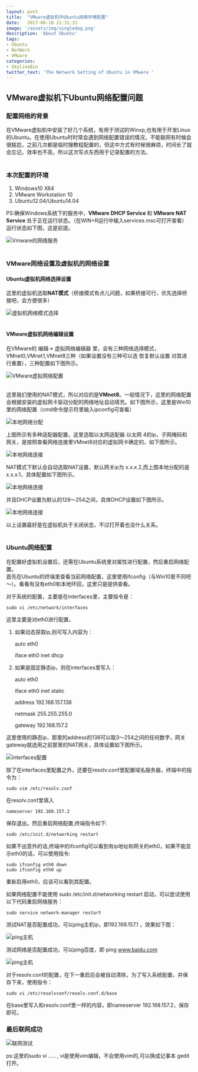 ```yaml
---
layout: post
title:  "VMware虚拟机中Ubuntu网络环境配置"
date:   2017-06-18 21:31:31
image: '/assets/img/singledog.png'
description: 'About Ubuntu'
tags:
- Ubuntu
- NetWork
- VMware
categories:
- SkylineBin
twitter_text: 'The Network Setting of Ubuntu in VMware '
---
```


## VMware虚拟机下Ubuntu网络配置问题

### 配置网络的背景
在VMware虚拟机中安装了好几个系统，有用于测试的Winxp,也有用于开发Linux的Ubuntu。在使用Ubuntu时时常会遇到网络配置错误的情况，不能联网有时候会很尴尬，之前几次都是临时搜教程配置的，但这中方式有时候很麻烦，时间长了就会忘记。效率也不高，所以这次写点东西用于记录配置的方法。  
<br />

### 本次配置的环境  

1.	Windows10 X64
2.	VMware Workstation 10
3.	Ubuntu12.04/Ubuntu14.04

PS:确保Windows系统下的服务中，<strong>VMware DHCP Service </strong>和<strong> VMware NAT Service</strong> 处于正在运行状态。（在WIN+R运行中输入services.msc可打开查看）运行状态如下图，这是前提。  

![Vmware的网络服务](../assets/img/UbuntuNetwork/Image/Service.png)  
<br />

### VMware网络设置及虚拟机的网络设置  
#### Ubuntu虚拟机网络选择设置  
这里的虚拟机选取<strong>NAT模式</strong>（桥接模式有点儿问题，如果桥接可行，优先选择桥接吧，会方便很多）  

![虚拟机网络模式选择](../assets/img/UbuntuNetwork/Image/UbuntuSet.png)  
<br />

#### VMware虚拟机网络编辑设置  

在VMware的 编辑-> 虚拟网络编辑器 里，会有三种网络选择模式，VMnet0,VMnet1,VMnet8三种（如果设置没有三种可以选 恢复默认设置 对其进行重置），三种配置如下图所示。  

![VMware虚拟网络配置](../assets/img/UbuntuNetwork/Image/VulNetwork.png)  
<br />

这里我们使用的NAT模式，所以对应的是<strong>VMnet8</strong>。一般情况下，这里的网络配置会根据安装的虚拟网卡驱动分配的网络地址自动填充。如下图所示，这里是Win10里的网络配置（cmd命令提示符里输入ipconfig可查看）  

![本地网络分配](../assets/img/UbuntuNetwork/Image/LocalVMnet82.png)  

上图所示有多种适配器配置，这里选取以太网适配器 以太网 4的ip，子网掩码和网关，是按照查看网络连接里VMnet8对应的虚拟网卡确定的，如下图所示。  

![本地网络连接](../assets/img/UbuntuNetwork/Image/LocalNet.png)  

NAT模式下默认会自动选取NAT设置，默认网关ip为 x.x.x.2,而上图本地分配的是x.x.x.1，具体配置如下图所示。  

![本地网络连接](../assets/img/UbuntuNetwork/Image/NATSet.png)  

并且DHCP设置为默认的128～254之间，具体DHCP设置如下图所示。  

![本地网络连接](../assets/img/UbuntuNetwork/Image/DHCPSet.png)  

以上设置最好是在虚拟机处于关闭状态，不过打开着也没什么关系。  
<br />

### Ubuntu网络配置  
在配置好虚拟机设置后，还需在Ubuntu系统里对属性进行配置，然后重启网络配置。  
首先在Ubuntu的终端里查看当前网络配置，这里使用ifconfig（与Win10里不同吧～）。看看有没有eth0和本地环回，这里只是提供查看。  

对于系统的配置，主要是在interfaces里，主要指令是：  

	sudo vi /etc/network/interfaces

这里主要是对eth0进行配置，

1.	如果动态获取ip,则可写入内容为：

	auto eth0

	iface eth0 inet dhcp

2.	如果是固定静态ip，则在interfaces里写入：

	auto eth0

	iface eth0 inet static

	address 192.168.157.138

	netmask 255.255.255.0

	gateway 192.168.157.2

这里使用的静态ip，那里的address的138可以取3～254之间的任何数字，网关gateway就选用之前那里的NAT网关，具体设置如下图所示。

![interfaces配置](../assets/img/UbuntuNetwork/Image/interfaceSet.png)


除了在interfaces里配置之外，还要在resolv.conf里配置域名服务器，终端中的指令为：

	sudo vim /etc/resolv.conf

在resolv.conf里填入

	nameserver 192.168.157.2

保存退出。然后重启网络配置,终端指令如下:

	sudo /etc/init.d/networking restart

如果不出意外的话,终端中的ifconfig可以看到有ip地址和网关的eth0，如果不能显示eth0的话，可以使用指令:

	sudo ifconfig eth0 down
	sudo ifconfig eth0 up

重新启用eth0，应该可以看到其配置。

如果网络配置不能使用 sudo /etc/init.d/networking restart 启动，可以尝试使用以下代码重启网络服务：

	sudo service network-manager restart


测试NAT是否配置成功，可以ping主机ip，即192.168.157.1 ，效果如下图：  

![ping主机](../assets/img/UbuntuNetwork/Image/pinglocal.png)  

测试网络是否配置成功，可以ping百度，即 ping www.baidu.com  

![ping主机](../assets/img/UbuntuNetwork/Image/pingbaidu.png)

对于resolv.conf的配置，在下一重启后会被自动清除，为了写入系统配置，并保存下来，使用指令：

	sudo vi /etc/resolvconf/resolv.conf.d/base


在base里写入和resolv.conf里一样的内容，即nameserver 192.168.157.2，保存即可。  


### 最后联网成功

![联网测试](../assets/img/UbuntuNetwork/Image/setbaidu.png)  


ps:这里的sudo vi ..... , vi是使用vim编辑，不会使用vim的,可以换成记事本 gedit 打开。  
